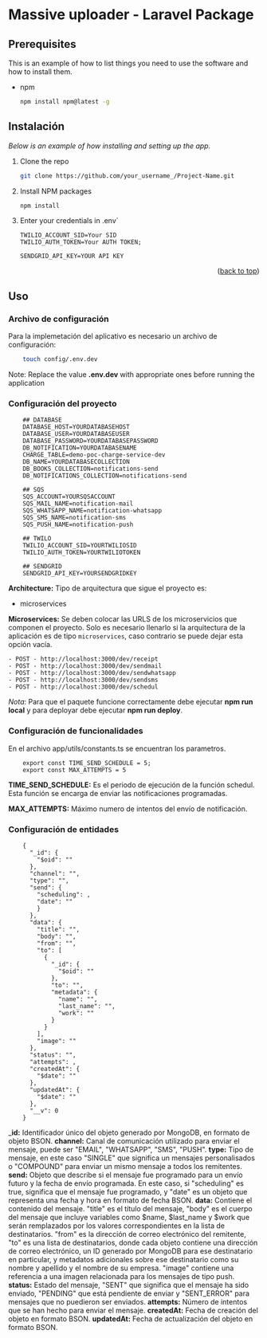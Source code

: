 # Massive uploader - Laravel Package

## Prerequisites

This is an example of how to list things you need to use the software and how to install them.
* npm
  ```sh
  npm install npm@latest -g
  ```


## Instalación

_Below is an example of how installing and setting up the app._

1. Clone the repo
   ```sh
   git clone https://github.com/your_username_/Project-Name.git
   ```
2. Install NPM packages
   ```sh
   npm install
   ```
3. Enter your credentials in .env`
   ```
   TWILIO_ACCOUNT_SID=Your SID
   TWILIO_AUTH_TOKEN=Your AUTH TOKEN;

   SENDGRID_API_KEY=YOUR API KEY
   ```

<p align="right">(<a href="#readme-top">back to top</a>)</p>

## Uso

### Archivo de configuración

Para la implemetación del aplicativo es necesario un archivo de configuración:

```sh
    touch config/.env.dev
``` 
Note: Replace the value __.env.dev__ with appropriate ones before running the application


### Configuración del proyecto

```
    ## DATABASE
    DATABASE_HOST=YOURDATABASEHOST
    DATABASE_USER=YOURDATABASEUSER
    DATABASE_PASSWORD=YOURDATABASEPASSWORD
    DB_NOTIFICATION=YOURDATABASENAME
    CHARGE_TABLE=demo-poc-charge-service-dev
    DB_NAME=YOURDATABASECOLLECTION
    DB_BOOKS_COLLECTION=notifications-send
    DB_NOTIFICATIONS_COLLECTION=notifications-send

    ## SQS
    SQS_ACCOUNT=YOURSQSACCOUNT
    SQS_MAIL_NAME=notification-mail
    SQS_WHATSAPP_NAME=notification-whatsapp
    SQS_SMS_NAME=notification-sms
    SQS_PUSH_NAME=notification-push

    ## TWILO
    TWILIO_ACCOUNT_SID=YOURTWILIOSID
    TWILIO_AUTH_TOKEN=YOURTWILIOTOKEN

    ## SENDGRID
    SENDGRID_API_KEY=YOURSENDGRIDKEY
```

__Architecture:__ Tipo de arquitectura que sigue el proyecto es:

   - microservices 

__Microservices:__ Se deben colocar las URLS de los microservicios que componen el proyecto. Solo es necesario llenarlo si la arquitectura de la aplicación es de tipo
`microservices`, caso contrario se puede dejar esta opción vacía.

    - POST - http://localhost:3000/dev/receipt
    - POST - http://localhost:3000/dev/sendmail
    - POST - http://localhost:3000/dev/sendwhatsapp
    - POST - http://localhost:3000/dev/sendsms
    - POST - http://localhost:3000/dev/schedul

_Nota_: Para que el paquete funcione correctamente debe ejecutar __npm run local__ y para deployar debe ejecutar __npm run deploy__.


### Configuración de funcionalidades

En el archivo app/utils/constants.ts se encuentran los parametros.

```
    export const TIME_SEND_SCHEDULE = 5;
    export const MAX_ATTEMPTS = 5
``` 

__TIME_SEND_SCHEDULE:__ Es el periodo de ejecución de la función schedul. Esta función se encarga de enviar las notificaciones programadas.

__MAX_ATTEMPTS:__ Máximo numero de intentos del envío de notificación.


### Configuración de entidades

```
    {
      "_id": {
        "$oid": ""
      },
      "channel": "",
      "type": "",
      "send": {
        "scheduling": ,
        "date": ""
        }
      },
      "data": {
        "title": "",
        "body": "",
        "from": "",
        "to": [
          {
            "_id": {
              "$oid": ""
            },
            "to": "",
            "metadata": {
              "name": "",
              "last_name": "",
              "work": ""
            }
          }
        ],
        "image": ""
      },
      "status": "",
      "attempts": ,
      "createdAt": {
        "$date": ""
      },
      "updatedAt": {
        "$date": ""
      },
      "__v": 0
    }
``` 

___id:__ Identificador único del objeto generado por MongoDB, en formato de objeto BSON.
__channel:__ Canal de comunicación utilizado para enviar el mensaje, puede ser "EMAIL", "WHATSAPP", "SMS", "PUSH".
__type:__ Tipo de mensaje, en este caso "SINGLE" que significa un mensajes personalisados o "COMPOUND" para enviar un mismo mensaje a todos los remitentes.
__send:__ Objeto que describe si el mensaje fue programado para un envío futuro y la fecha de envío programada. En este caso, si "scheduling" es true, significa que el mensaje fue programado, y "date" es un objeto que representa una fecha y hora en formato de fecha BSON.
__data:__ Contiene el contenido del mensaje. "title" es el título del mensaje, "body" es el cuerpo del mensaje que incluye variables como $name, $last_name y $work que serán remplazados por los valores correspondientes en la lista de destinatarios. "from" es la dirección de correo electrónico del remitente, "to" es una lista de destinatarios, donde cada objeto contiene una dirección de correo electrónico, un ID generado por MongoDB para ese destinatario en particular, y metadatos adicionales sobre ese destinatario como su nombre y apellido y el nombre de su empresa. "image" contiene una referencia a una imagen relacionada para los mensajes de tipo push.
__status:__ Estado del mensaje, "SENT" que significa que el mensaje ha sido enviado, "PENDING" que está pendiente de enviar y "SENT_ERROR" para mensajes que no puedieron ser enviados.
__attempts:__ Número de intentos que se han hecho para enviar el mensaje.
__createdAt:__ Fecha de creación del objeto en formato BSON.
__updatedAt:__ Fecha de actualización del objeto en formato BSON.
